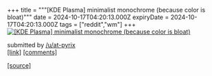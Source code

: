 +++
title = """[KDE Plasma] minimalist monochrome (because color is bloat)"""
date = 2024-10-17T04:20:13.000Z
expiryDate = 2024-10-17T04:20:13.000Z
tags = ["reddit","wm"]
+++
[![[KDE Plasma] minimalist monochrome (because color is bloat)](https://b.thumbs.redditmedia.com/oJPdj7HwxLTvhw3f-K_m5baCxMxbtr2byIhbqwuN69M.jpg "[KDE Plasma] minimalist monochrome (because color is bloat)")](https://www.reddit.com/r/unixporn/comments/1g5im30/kde_plasma_minimalist_monochrome_because_color_is/)

submitted by [/u/at-pyrix](https://www.reddit.com/user/at-pyrix)  
[\[link\]](https://www.reddit.com/gallery/1g5im30) [\[comments\]](https://www.reddit.com/r/unixporn/comments/1g5im30/kde_plasma_minimalist_monochrome_because_color_is/)

[[source]](https://www.reddit.com/r/unixporn/comments/1g5im30/kde_plasma_minimalist_monochrome_because_color_is/)
